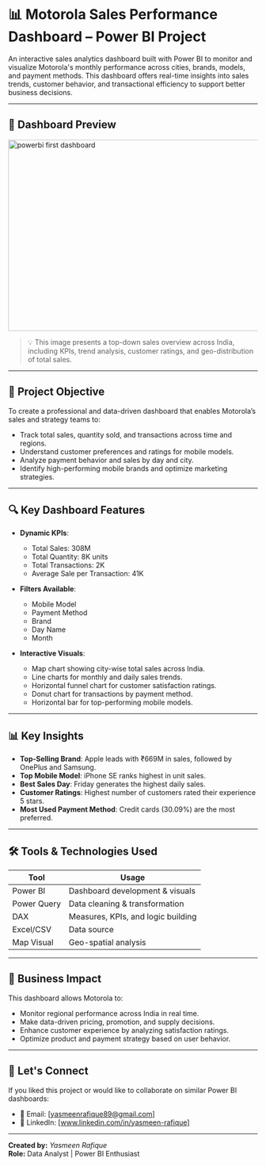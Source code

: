 # 📊 Motorola Sales Performance Dashboard – Power BI Project

An interactive sales analytics dashboard built with Power BI to monitor and visualize Motorola's monthly performance across cities, brands, models, and payment methods. This dashboard offers real-time insights into sales trends, customer behavior, and transactional efficiency to support better business decisions.

---

## 📸 Dashboard Preview

<img width="677" height="386" alt="powerbi first dashboard" src="https://github.com/user-attachments/assets/f4092ef7-e2b1-4f94-b77f-bb1a87dc6537" />


> 💡 This image presents a top-down sales overview across India, including KPIs, trend analysis, customer ratings, and geo-distribution of total sales.

---

## 🎯 Project Objective

To create a professional and data-driven dashboard that enables Motorola’s sales and strategy teams to:

- Track total sales, quantity sold, and transactions across time and regions.
- Understand customer preferences and ratings for mobile models.
- Analyze payment behavior and sales by day and city.
- Identify high-performing mobile brands and optimize marketing strategies.

---

## 🔍 Key Dashboard Features

- **Dynamic KPIs**:
  - Total Sales: 308M
  - Total Quantity: 8K units
  - Total Transactions: 2K
  - Average Sale per Transaction: 41K

- **Filters Available**:
  - Mobile Model
  - Payment Method
  - Brand
  - Day Name
  - Month

- **Interactive Visuals**:
  - Map chart showing city-wise total sales across India.
  - Line charts for monthly and daily sales trends.
  - Horizontal funnel chart for customer satisfaction ratings.
  - Donut chart for transactions by payment method.
  - Horizontal bar for top-performing mobile models.

---

## 📊 Key Insights

- **Top-Selling Brand**: Apple leads with ₹669M in sales, followed by OnePlus and Samsung.
- **Top Mobile Model**: iPhone SE ranks highest in unit sales.
- **Best Sales Day**: Friday generates the highest daily sales.
- **Customer Ratings**: Highest number of customers rated their experience 5 stars.
- **Most Used Payment Method**: Credit cards (30.09%) are the most preferred.

---

## 🛠 Tools & Technologies Used

| Tool        | Usage                              |
|-------------|------------------------------------|
| Power BI    | Dashboard development & visuals    |
| Power Query | Data cleaning & transformation     |
| DAX         | Measures, KPIs, and logic building |
| Excel/CSV   | Data source                        |
| Map Visual  | Geo-spatial analysis               |

---

## 🧠 Business Impact

This dashboard allows Motorola to:

- Monitor regional performance across India in real time.
- Make data-driven pricing, promotion, and supply decisions.
- Enhance customer experience by analyzing satisfaction ratings.
- Optimize product and payment strategy based on user behavior.

---


## 📣 Let's Connect

If you liked this project or would like to collaborate on similar Power BI dashboards:

- 📧 Email: [yasmeenrafique89@gmail.com]  
- 💼 LinkedIn: [www.linkedin.com/in/yasmeen-rafique]  
  
---

**Created by:** *Yasmeen Rafique*  
**Role:**  Data Analyst | Power BI Enthusiast  
